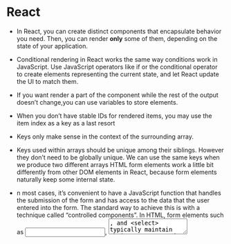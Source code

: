 # React 


* In React, you can create distinct components that encapsulate behavior you need. Then, you can render **only** some of them, depending on the state of your application.


* Conditional rendering in React works the same way conditions work in JavaScript. Use JavaScript operators like if or the conditional operator to create elements representing the current state, and let React update the UI to match them.


* If you want render a part of the component while the rest of the output doesn’t change,you can use variables to store elements.

* When you don’t have stable IDs for rendered items, you may use the item index as a key as a last resort

* Keys only make sense in the context of the surrounding array.

* Keys used within arrays should be unique among their siblings. However they don’t need to be globally unique. We can use the same keys when we produce two different arrays
HTML form elements work a little bit differently from other DOM elements in React, because form elements naturally keep some internal state.

* n most cases, it’s convenient to have a JavaScript function that handles the submission of the form and has access to the data that the user entered into the form. The standard way to achieve this is with a technique called “controlled components”.
In HTML, form elements such as <input>, <textarea>, and <select> typically maintain their own state and update it based on user input. In React, mutable state is typically kept in the state property of components, and only updated with setState().


* You may embed expressions in JSX by wrapping them in curly braces. This includes the JavaScript logical && operator. 


* In rare cases you might want a component to hide itself even though it was rendered by another component. To do this return null instead of its render output.


* You can build collections of elements and include them in JSX using curly braces {}.

* **Keys** help React identify which items have changed, are added, or are removed. Keys should be given to the elements inside the array to give the elements a stable identity.The best way to pick a key is to use a string that uniquely identifies a list item among its siblings. Most often you would use IDs from your data as keys.


* In HTML, form elements such as < input >, < textarea >, and < select > typically maintain their own state and update it based on user input. In React, mutable state is typically kept in the state property of components, and only updated with setState().We can combine the two by making the React state be the “single source of truth”. Then the React component that renders a form also controls what happens in that form on subsequent user input. An input form element whose value is controlled by React in this way is called a “controlled component”.


* **what happens when you edit an input?** :
  
  1.  React calls the function specified as onChange on the DOM < input >. In our case, this is the handleChange method in the TemperatureInput component.
  
  2. The handleChange method in the TemperatureInput component calls this.props.onTemperatureChange() with the new desired value. Its props, including onTemperatureChange, were provided by its parent component, the Calculator.
  
  3. When it previously rendered, the Calculator had specified that onTemperatureChange of the Celsius TemperatureInput is the Calculator’s handleCelsiusChange method, and onTemperatureChange of the Fahrenheit TemperatureInput is the Calculator’s handleFahrenheitChange method. So either of these two Calculator methods gets called depending on which input we edited.
  
  4. Inside these methods, the Calculator component asks React to re-render itself by calling this.setState() with the new input value and the current scale of the input we just edited.
  
  5. React calls the Calculator component’s render method to learn what the UI should look like. The values of both inputs are recomputed based on the current temperature and the active scale. The temperature conversion is performed here.
  
  6. React calls the render methods of the individual TemperatureInput components with their new props specified by the Calculator. It learns what their UI should look like.
  
  7. React calls the render method of the BoilingVerdict component, passing the temperature in Celsius as its props.
  
  8. React DOM updates the DOM with the boiling verdict and to match the desired input values. The input we just edited receives its current value, and the other input is updated to the temperature after conversion.


* React has a powerful composition model, and we recommend using composition instead of inheritance to reuse code between components.


* JSX — Allows us to write HTML like syntax which gets
transformed to lightweightJavaScript objects.


* Virtual DOM — A JavaScript representation of the actual
DOM.


* React.Component — The way in which you create a new component.

* render (method) — Describes what the UI will look like for
the particular component.

* ReactDOM.render — Renders a React component to a DOM node.

* state — The internal data store (object) of a component.

* constructor (this.state) - The way in which you establish
the initial state of a component.

* setState — A helper method used for updating the state of a
component and re-rendering the UI

* props — The data which is passed to the child component
from the parent component.

* propTypes — Allows you to control the presence, or types of
certain props passed to the child component.

* defaultProps — Allows you to set default props for your component.

* **Component LifeCycle**
  - componentDidMount — Fired after the component mounted
  
  - componentWillUnmount — Fired before the component will unmount
  
  - getDerivedStateFromProps - Fired when the component mounts and

* whenever the props change. Used to update the state of a
component when its props change

**Events**
  - onClick
  
  - onSubmit
  
  - onChange
